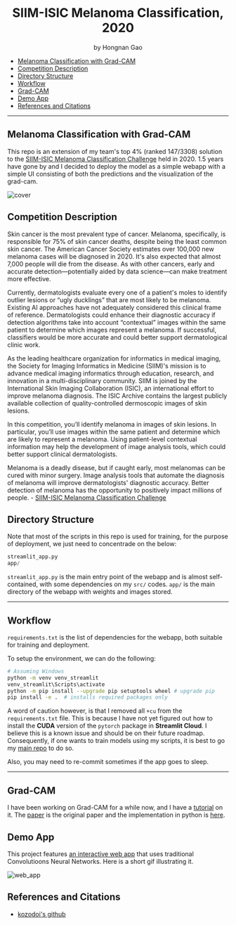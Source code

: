 <div align="center">
<h1>SIIM-ISIC Melanoma Classification, 2020</a></h1>
by Hongnan Gao
<br>
</div>

- [Melanoma Classification with Grad-CAM](#melanoma-classification-with-grad-cam)
- [Competition Description](#competition-description)
- [Directory Structure](#directory-structure)
- [Workflow](#workflow)
- [Grad-CAM](#grad-cam)
- [Demo App](#demo-app)
- [References and Citations](#references-and-citations)


---

## Melanoma Classification with Grad-CAM

This repo is an extension of my team's top 4% (ranked 147/3308) solution to the [SIIM-ISIC Melanoma Classification Challenge](https://www.kaggle.com/c/siim-isic-melanoma-classification) held in 2020. 1.5 years have gone by and I decided to deploy the model as a simple webapp with a simple UI consisting of both the predictions and the visualization of the grad-cam.

![cover](https://storage.googleapis.com/reighns/reighns_ml_projects/docs/projects/SIIM-ISIC%20Melanoma%20Classification/images/cover_page_SIIM-ISIC%20Melanoma%20Classification.png)

## Competition Description

Skin cancer is the most prevalent type of cancer. Melanoma, specifically, is responsible for 75% of skin cancer deaths, despite being the least common skin cancer. The American Cancer Society estimates over 100,000 new melanoma cases will be diagnosed in 2020. It's also expected that almost 7,000 people will die from the disease. As with other cancers, early and accurate detection—potentially aided by data science—can make treatment more effective.

Currently, dermatologists evaluate every one of a patient's moles to identify outlier lesions or “ugly ducklings” that are most likely to be melanoma. Existing AI approaches have not adequately considered this clinical frame of reference. Dermatologists could enhance their diagnostic accuracy if detection algorithms take into account “contextual” images within the same patient to determine which images represent a melanoma. If successful, classifiers would be more accurate and could better support dermatological clinic work.

As the leading healthcare organization for informatics in medical imaging, the Society for Imaging Informatics in Medicine (SIIM)'s mission is to advance medical imaging informatics through education, research, and innovation in a multi-disciplinary community. SIIM is joined by the International Skin Imaging Collaboration (ISIC), an international effort to improve melanoma diagnosis. The ISIC Archive contains the largest publicly available collection of quality-controlled dermoscopic images of skin lesions.

In this competition, you’ll identify melanoma in images of skin lesions. In particular, you’ll use images within the same patient and determine which are likely to represent a melanoma. Using patient-level contextual information may help the development of image analysis tools, which could better support clinical dermatologists.

Melanoma is a deadly disease, but if caught early, most melanomas can be cured with minor surgery. Image analysis tools that automate the diagnosis of melanoma will improve dermatologists' diagnostic accuracy. Better detection of melanoma has the opportunity to positively impact millions of people. - [SIIM-ISIC Melanoma Classification Challenge](https://www.kaggle.com/c/siim-isic-melanoma-classification)

## Directory Structure

Note that most of the scripts in this repo is used for training, for the purpose of deployment, we just need to concentrade on the below:

```python
streamlit_app.py
app/
```

`streamlit_app.py` is the main entry point of the webapp and is almost self-contained, with some dependencies on my `src/` codes. `app/` is the main directory of the webapp with weights and images stored.

---

## Workflow

`requirements.txt` is the list of dependencies for the webapp, both suitable for training and deployment. 

To setup the environment, we can do the following:

```bash
# Assuming Windows
python -m venv venv_streamlit
venv_streamlit\Scripts\activate
python -m pip install --upgrade pip setuptools wheel # upgrade pip
pip install -e .  # installs required packages only    
```

A word of caution however, is that I removed all `+cu` from the `requirements.txt` file. This is because I have not yet figured out how to install the **CUDA** version of the `pytorch` package in **Streamlit Cloud**. I believe this is a known issue and should be on their future roadmap. Consequently, if one wants to train models using my scripts, it is best to go my [main repo](https://github.com/reigHns92/siim-isic-melanoma-classification) to do so.

Also, you may need to re-commit sometimes if the app goes to sleep.

---

## Grad-CAM

I have been working on Grad-CAM for a while now, and I have a [tutorial](https://reighns92.github.io/reighns-ml-blog/reighns_ml_journey/deep_learning/computer_vision/general/neural_network_interpretation/05_gradcam_and_variants/gradcam_explained/) on it. The [paper](https://arxiv.org/abs/1610.02391) is the original paper and the implementation in python is [here](https://reighns92.github.io/reighns-ml-blog/reighns_ml_journey/deep_learning/computer_vision/general/neural_network_interpretation/05_gradcam_and_variants/gradcam_from_scratch/).

## Demo App

This project features [an interactive web app](https://share.streamlit.io/reighns92/siim-isic-melanoma-classification-deploymenty) that uses traditional Convolutioons Neural Networks. Here is a short gif illustrating it.

![web_app](https://storage.googleapis.com/reighns/reighns_ml_projects/docs/projects/SIIM-ISIC%20Melanoma%20Classification/images/webapp_demo.gif)

## References and Citations

- [kozodoi's github](https://github.com/kozodoi/Pet_Pawpularity)